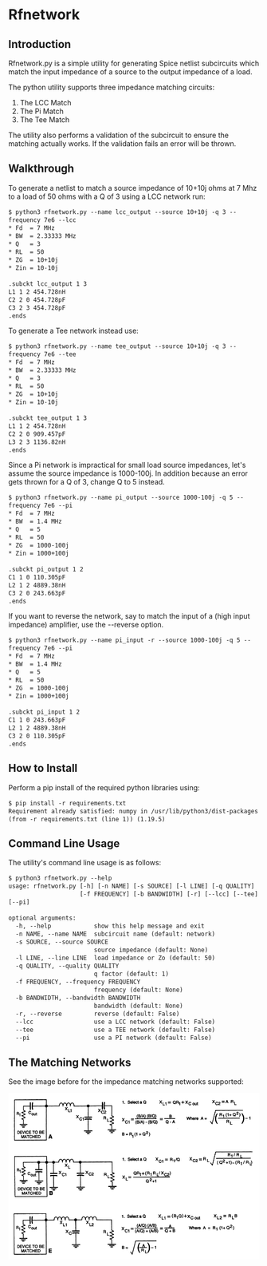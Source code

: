 # Rfnetwork

## Introduction

Rfnetwork.py is a simple utility for 
generating Spice netlist subcircuits 
which match the input impedance of
a source to the output impedance of 
a load.

The python utility supports 
three impedance matching circuits:

1. The LCC Match
2. The Pi Match
3. The Tee Match

The utility also performs a validation
of the subcircuit to ensure
the matching actually works.  If the validation
fails an error will be thrown.

## Walkthrough

To generate a netlist to match a source impedance of 
10+10j ohms at 7 Mhz to a load of 50 ohms with a Q of 3 using a LCC network run:


```
$ python3 rfnetwork.py --name lcc_output --source 10+10j -q 3 --frequency 7e6 --lcc
* Fd  = 7 MHz
* BW  = 2.33333 MHz
* Q   = 3
* RL  = 50
* ZG  = 10+10j
* Zin = 10-10j

.subckt lcc_output 1 3
L1 1 2 454.728nH
C2 2 0 454.728pF
C3 2 3 454.728pF
.ends
```


To generate a Tee network instead use:


```
$ python3 rfnetwork.py --name tee_output --source 10+10j -q 3 --frequency 7e6 --tee
* Fd  = 7 MHz
* BW  = 2.33333 MHz
* Q   = 3
* RL  = 50
* ZG  = 10+10j
* Zin = 10-10j

.subckt tee_output 1 3
L1 1 2 454.728nH
C2 2 0 909.457pF
L3 2 3 1136.82nH
.ends
```


Since a Pi network is impractical for small load source impedances, let's
assume the source impedance is 1000-100j.
In addition because an error gets thrown for a Q of 3, change Q to 5 instead.


```
$ python3 rfnetwork.py --name pi_output --source 1000-100j -q 5 --frequency 7e6 --pi
* Fd  = 7 MHz
* BW  = 1.4 MHz
* Q   = 5
* RL  = 50
* ZG  = 1000-100j
* Zin = 1000+100j

.subckt pi_output 1 2
C1 1 0 110.305pF
L2 1 2 4889.38nH
C3 2 0 243.663pF
.ends
```


If you want to reverse the network, say to match the input of a (high input impedance) amplifier, use the
--reverse option.


```
$ python3 rfnetwork.py --name pi_input -r --source 1000-100j -q 5 --frequency 7e6 --pi
* Fd  = 7 MHz
* BW  = 1.4 MHz
* Q   = 5
* RL  = 50
* ZG  = 1000-100j
* Zin = 1000+100j

.subckt pi_input 1 2
C1 1 0 243.663pF
L2 1 2 4889.38nH
C3 2 0 110.305pF
.ends
```


## How to Install

Perform a pip install of the required python libraries using:


```
$ pip install -r requirements.txt
Requirement already satisfied: numpy in /usr/lib/python3/dist-packages (from -r requirements.txt (line 1)) (1.19.5)
```


## Command Line Usage

The utility's command line usage is as follows:


```
$ python3 rfnetwork.py --help
usage: rfnetwork.py [-h] [-n NAME] [-s SOURCE] [-l LINE] [-q QUALITY]
                    [-f FREQUENCY] [-b BANDWIDTH] [-r] [--lcc] [--tee] [--pi]

optional arguments:
  -h, --help            show this help message and exit
  -n NAME, --name NAME  subcircuit name (default: network)
  -s SOURCE, --source SOURCE
                        source impedance (default: None)
  -l LINE, --line LINE  load impedance or Zo (default: 50)
  -q QUALITY, --quality QUALITY
                        q factor (default: 1)
  -f FREQUENCY, --frequency FREQUENCY
                        frequency (default: None)
  -b BANDWIDTH, --bandwidth BANDWIDTH
                        bandwidth (default: None)
  -r, --reverse         reverse (default: False)
  --lcc                 use a LCC network (default: False)
  --tee                 use a TEE network (default: False)
  --pi                  use a PI network (default: False)
```


## The Matching Networks

See the image before for the impedance matching
networks supported:

![](networks.png)


